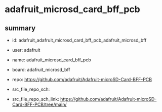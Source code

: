 # adafruit_microsd_card_bff_pcb
 
## summary 
* id: adafruit_adafruit_microsd_card_bff_pcb_adafruit_microsd_bff
* user: adafruit
* name: adafruit_microsd_card_bff_pcb
* board: adafruit_microsd_bff
* repo: https://github.com/adafruit/Adafruit-microSD-Card-BFF-PCB



* src_file_repo_sch: 
* src_file_repo_sch_link: https://github.com/adafruit/Adafruit-microSD-Card-BFF-PCB/tree/main/






